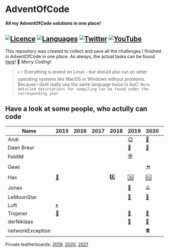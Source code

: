 # AdventOfCode
**All my AdventOfCode solutions in one place!**

[![Licence](https://img.shields.io/github/license/1Turtle/AdventOfCode?style=for-the-badge)](https://mit-license.org)
[![Languages](https://img.shields.io/github/languages/count/1Turtle/AdventOfCode?style=for-the-badge)](https://github.com/1Turtle/AdventOfCode/search?l=C%2B%2B)
[![Twitter](https://img.shields.io/twitter/follow/EinBaumeister?style=for-the-badge)](https://twitter.com/EinBaumeister)
[![YouTube](https://img.shields.io/youtube/channel/subscribers/UC9WAHABIJ8KjKPDyJxDbEzA?label=YT%20SUBSCRIBERS&style=for-the-badge)](https://www.youtube.com/channel/UC9WAHABIJ8KjKPDyJxDbEzA)
-
This repository was created to collect and save all the challenges I finished in AdventOfCode in one place.
As always, the actual tasks can be found [here](https://adventofcode.com/)! 🎄 _Merry Coding!_

> 👉 Everything is tested on Linux - but should also run on other operating systems like MacOS or Windows without problems. 
Because i dont really use the same language twice in AoC: ``More detailed descriptions for compiling can be found under the corresponding year``

## Have a look at some people, who actully can code
| Name             | 2015                                                                                                             | 2016 | 2017 | 2018                                                                                                             | 2019                                                                                                             | 2020                                                                                                             | 2021                                                   |
|------------------|------------------------------------------------------------------------------------------------------------------|------|------|------------------------------------------------------------------------------------------------------------------|------------------------------------------------------------------------------------------------------------------|------------------------------------------------------------------------------------------------------------------|--------------------------------------------------------|
| Andi             |                                                                                                                  |      |      |                                                                                                                  | [😉](https://github.com/andi-makes/AdventOfCode2019)                                                              | [🤨](https://github.com/andi-makes/aoc2020)                                                                       | [🥰](https://github.com/andi-makes/aoc2021)             |
| Daan Breur       |                                                                                                                  |      |      |                                                                                                                  | [🗿](https://github.com/daanbreur/AdventofCode/tree/master/2019)                                                  | [🥨](https://github.com/daanbreur/AdventofCode/tree/master/2020)                                                  |                                                        |
| FeldiM           |                                                                                                                  |      |      |                                                                                                                  | [🏵️](https://github.com/feldim2425/AdventOfCode19)                                                                |                                                                                                                  |                                                        |
| Gewi             |                                                                                                                  |      |      |                                                                                                                  |                                                                                                                  | [⏪️](https://github.com/Gewi413/AdventOfCode)                                                                     |                                                        |
| Hax              | [🔢](https://github.com/Schlauer-Hax/advent-of-code/tree/master/src/main/java/com/hax/adventofcode/solutions/S15) |      |      | [8️⃣](https://github.com/Schlauer-Hax/advent-of-code/tree/master/src/main/java/com/hax/adventofcode/solutions/S18) | [🆔](https://github.com/Schlauer-Hax/advent-of-code/tree/master/src/main/java/com/hax/adventofcode/solutions/S19) | [🆒](https://github.com/Schlauer-Hax/advent-of-code/tree/master/src/main/java/com/hax/adventofcode/solutions/S20) |                                                        |
| Jonas            |                                                                                                                  |      |      |                                                                                                                  | [🍇](https://github.com/joblo2213/AdventOfCode2019)                                                               | [♨️](https://github.com/joblo2213/AdventOfCode2020)                                                               | [🕶️](https://github.com/joblo2213/Advent-Of-Code-2021)  |
| LeMoonStar       |                                                                                                                  |      |      |                                                                                                                  | [🐧](https://github.com/LeMoonStar/AdventOfCode2019Solutions)                                                     | [🍬](https://github.com/LeMoonStar/AoC20)                                                                         |                                                        |
| Luft             | [🌀](https://github.com/luftkeks/AdventOfCode/tree/main/2015)                                                     |      |      |                                                                                                                  |                                                                                                                  |                                                                                                                  |                                                        |
| Trojaner        | [🐴](https://github.com/TrojanerHD/AdventofCode2015)                                                              |      |      |                                                                                                                  | [🐎](https://github.com/TrojanerHD/AdventofCode2019)                                                              | [🎠](https://github.com/TrojanerHD/AdventofCode2020)                                                              |                                                        |
| derNiklaas       |                                                                                                                  |      |      |                                                                                                                  | [🐑](https://github.com/derNiklaas/Advent-of-Code-2019)                                                           | [🦄](https://github.com/derNiklaas/AoC-2020)                                                                      | [🌈](https://github.com/derNiklaas/Advent-Of-Code-2021) |
| networkException |                                                                                                                  |      |      |                                                                                                                  |                                                                                                                  | [⛔️](https://github.com/networkException/AdventOfCode/tree/master/previous/2020)                                  |                                                        |

Private leatherboards: [2019](https://adventofcode.com/2019/leaderboard/private/view/670567 "Link to https://adventofcode.com/"), [2020](https://adventofcode.com/2020/leaderboard/private/view/670567 "Link to https://adventofcode.com/"), [2021](https://adventofcode.com/2021/leaderboard/private/view/670567 "Link to https://adventofcode.com/")
